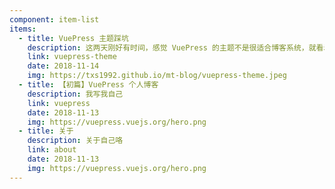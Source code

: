 ```yaml
---
component: item-list
items:
  - title: VuePress 主题踩坑
    description: 这两天刚好有时间，感觉 VuePress 的主题不是很适合博客系统，就看着改了一波，踩了点小坑。
    link: vuepress-theme
    date: 2018-11-14
    img: https://txs1992.github.io/mt-blog/vuepress-theme.jpeg
  - title: 【初篇】VuePress 个人博客
    description: 我写我自己
    link: vuepress
    date: 2018-11-13
    img: https://vuepress.vuejs.org/hero.png
  - title: 关于
    description: 关于自己咯
    link: about
    date: 2018-11-13
    img: https://vuepress.vuejs.org/hero.png
---
```


